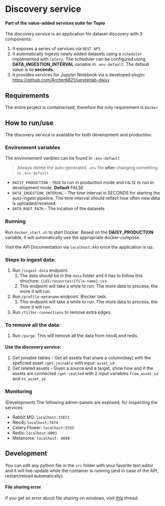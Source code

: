 # Discovery service 
#### Part of the value-added services suite for Topio

The discovery service is an application for dataset discovery with 3 components:
1. It exposes a series of services via `REST API`
2. It automatically ingests newly added datasets using a `scheduler` implemented with `Celery`.
The scheduler can be configured using **DATA_INGESTION_INTERVAL** variable in `.env-default`.
The default value is `60` **seconds**.
3. It provides services for Jupyter Notebook via a developed plugin: https://github.com/Archer6621/jupyterlab-daisy 

## Requirements
The entire project is containerised, therefore the only requirement is `Docker`


## How to run/use
The discovery service is available for both development and production. 



### Environment variables

The environement varibles can be found in `.env-default`
> Always delete the auto-generated `.env` file **after** changing something in `.env-default`

- `DAISY_PRODUCTION` - `TRUE` to run in production mode and `FALSE` to run in development mode. **Default** FALSE
- `DATA_INGESTION_INTERVAL` - The time interval in SECONDS for starting the auto-ingest pipeline. 
The time interval should reflect how often new data is uploaded/received. 
- `DATA_ROOT_PATH` - The location of the datasets 



### Running

Run `docker_start.sh` to start Docker. Based on the **DAISY_PRODUCTION** variable, it will automatically use
the appropriate docker-compose. 

Visit the API Documentation via `localhost:443` once the application is up.

### Steps to ingest data:

1. Run `/ingest-data` endpoint.
   1. The data should be in the `data` folder and it has to follow this structure:
      `{id}/resources/{file-name}.csv`
   2. This endpoint will take a while to run. The more data to process, the more it will run.
2. Run `/profile-metanome` endpoint. Blocker task. 
   1. This endpoint will take a while to run. The more data to process, the more it will run.
3. Run `/filter-connections` to remove extra edges. 


### To remove all the data:
1. Run `/purge`. This will remove all the data from neo4j and redis. 


#### Use the discovery service:
1. Get joinable tables - Get all assets that share a column(key) with the speficied asset
`/get-joinable` with input: `asset_id`
2. Get related assets - Given a source and a target, show how and if the assets are connected
`/get-realted` with 2 input variables `from_asset_id` and `to_asset_id`


### Monitoring
(Development) The following admin-panels are exposed, for inspecting the services:

- Rabbit MQ: `localhost:15672`
- Neo4j: `localhost:7474`
- Celery Flower: `localhost:5555`
- Redis: `localhost:8001`
- Metanome: `localhost: 8080`


## Development 
You can edit any python file in the `src` folder with your favorite text editor and it will live-update while the container is running (and in case of the API, restart/reload automatically).


#### File sharing error
If you get an error about file sharing on windows, visit [this](https://stackoverflow.com/questions/60754297/docker-compose-failed-to-build-filesharing-has-been-cancelled) thread.
